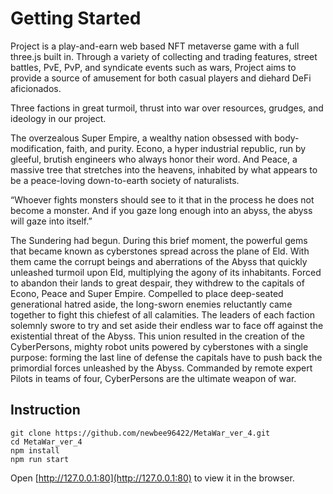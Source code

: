 # Getting Started

Project is a play-and-earn web based NFT metaverse game with a full three.js built in. Through a variety of collecting and trading features, street battles, PvE, PvP, and syndicate events such as wars, Project aims to provide a source of amusement for both casual players and diehard DeFi aficionados.

Three factions in great turmoil, thrust into war over resources, grudges, and ideology in our project.

The overzealous Super Empire, a wealthy nation obsessed with body-modification, faith, and purity.
Econo, a hyper industrial republic, run by gleeful, brutish engineers who always honor their word.
And Peace, a massive tree that stretches into the heavens, inhabited by what appears to be a peace-loving down-to-earth society of naturalists.

“Whoever fights monsters should see to it that in the process he does not become a monster. And if you gaze long enough into an abyss, the abyss will gaze into itself.”

The Sundering had begun.
During this brief moment, the powerful gems that became known as cyberstones spread across the plane of Eld.
With them came the corrupt beings and aberrations of the Abyss that quickly unleashed turmoil upon Eld, multiplying the agony of its inhabitants.
Forced to abandon their lands to great despair, they withdrew to the capitals of Econo, Peace and Super Empire.
Compelled to place deep-seated generational hatred aside, the long-sworn enemies reluctantly came together to fight this chiefest of all calamities. The leaders of each faction solemnly swore to try and set aside their endless war to face off against the existential threat of the Abyss.
This union resulted in the creation of the CyberPersons, mighty robot units powered by cyberstones with a single purpose: forming the last line of defense the capitals have to push back the primordial forces unleashed by the Abyss.
Commanded by remote expert Pilots in teams of four, CyberPersons are the ultimate weapon of war.

## Instruction

```
git clone https://github.com/newbee96422/MetaWar_ver_4.git
cd MetaWar_ver_4
npm install
npm run start
```
Open [http://127.0.0.1:80](http://127.0.0.1:80) to view it in the browser.
